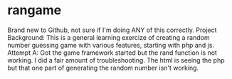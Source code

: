 # rangame
Brand new to Github, not sure if I'm doing ANY of this correctly.
Project Background: This is a general learning exercize of creating a random number guessing game with various features, starting with php and js.
Attempt A: Got the game framework started but the rand function is not working. I did a fair amount of troubleshooting. The html is seeing the php but that one part of generating the random number isn't working.
